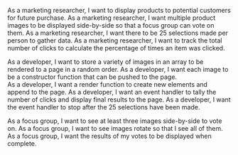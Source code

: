 As a marketing researcher, I want to display products to potential customers for future purchase.
As a marketing researcher, I want multiple product images to be displayed side-by-side so that a focus group can vote on them. 
As a marketing researcher, I want there to be 25 selections made per person to gather data. 
As a marketing researcher, I want to track the total number of clicks to calculate the percentage of times an item was clicked. 

As a developer, I want to store a variety of images in an array to be rendered to a page in a random order.
As a developer, I want each image to be a constructor function that can be pushed to the page.  
As a developer, I want a render function to create new elements and append to the page.
As a developer, I want an event handler to tally the number of clicks and display final results to the page. 
As a developer, I want the event handler to stop after the 25 selections have been made. 

As a focus group, I want to see at least three images side-by-side to vote on. 
As a focus group, I want to see images rotate so that I see all of them.
As a focus group, I want the results of my votes to be displayed when complete. 